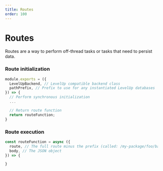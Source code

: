```yaml
---
title: Routes
order: 100
---
```


# Routes

Routes are a way to perform off-thread tasks or tasks that need to persist data.

### Route initialization

````javascript
module.exports = ({
  LevelUpBackend, // LevelUp compatible backend class
  pathPrefix, // Prefix to use for any instantiated LevelUp databases
}) => {
  // Perform synchronous initialization
  ...

  // Return route function
  return routeFunction;
}
````

### Route execution

````javascript
const routeFunction = async ({
  route, // The full route minus the prefix (called: /my-package/foo/bar => route: /foo/bar)
  body, // The JSON object
}) => {

}
````
